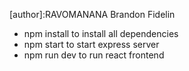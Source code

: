 [author]:RAVOMANANA Brandon Fidelin
- npm install to install all dependencies
- npm start to start express server
- npm run dev to run react frontend
